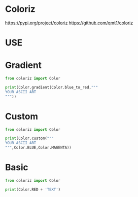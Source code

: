 # Coloriz
 https://pypi.org/project/coloriz
 https://github.com/qmt1/coloriz



# USE

# Gradient

```python
from coloriz import Color

print(Color.gradient(Color.blue_to_red,"""
YOUR ASCII ART
"""))

```

# Custom

```python
from coloriz import Color

print(Color.custom("""
YOUR ASCII ART 
""",Color.BLUE,Color.MAGENTA))

```

# Basic

```python
from coloriz import Color

print(Color.RED + 'TEXT')

```


